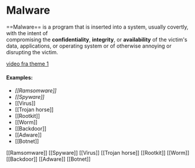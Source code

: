 # Malware  
==Malware== is a program that is inserted into a system, usually covertly, with the intent of   
compromising the **confidentiality**, **integrity**, or **availability** of the victim's data, applications, or operating system or of otherwise annoying or disrupting the victim. 

[video fra theme 1](https://www.youtube.com/watch?v=rVl7y-u7Hrs)
#### Examples: 
- *[[Ramsomware]]*
- *[[Spyware]]*
- [[Virus]]
- [[Trojan horse]]
- [[Rootkit]]
- [[Worm]]
- [[Backdoor]]
- [[Adware]]
- [[Botnet]]


[[Ramsomware]]
[[Spyware]]
[[Virus]]
[[Trojan horse]]
[[Rootkit]]
[[Worm]]
[[Backdoor]]
[[Adware]]
[[Botnet]]